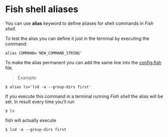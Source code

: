 
# Fish shell aliases

You can use **alias** keyword to define aliases for shell commands in *Fish shell*. 

To test the alias you can define it just in the terminal by executing the command:
    
    alias COMMAND='NEW_COMMAND_STRING'

To make the alias permanent you can add the same line into the [config.fish](config.md) file.

    
>Example:

    $ alias ls='lsd -a --group-dirs first'

If you execute this command in a terminal running *Fish shell* the alias will be set. In result every time you'll run 

    $ ls 

fish will actually execute 
    
    $ lsd -a --group-dirs first
